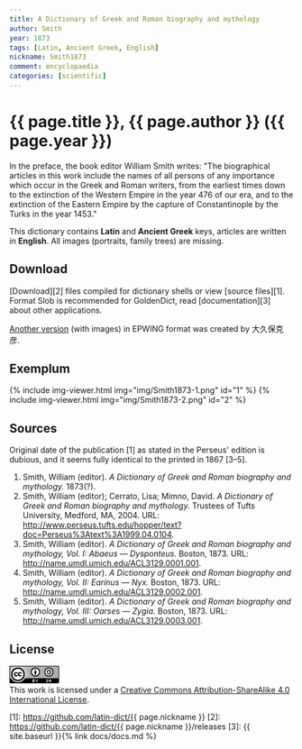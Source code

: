 ```yaml
---
title: A Dictionary of Greek and Roman biography and mythology
author: Smith
year: 1873
tags: [Latin, Ancient Greek, English]
nickname: Smith1873
comment: encyclopaedia
categories: [scientific]
---
```

# {{ page.title }}, {{ page.author }} ({{ page.year }})

In the preface, the book editor William Smith writes: "The biographical articles in this work include the names of all persons of any importance which occur in the Greek and Roman writers, from the earliest times down to the extinction of the Western Empire in the year 476 of our era, and to the extinction of the Eastern Empire by the capture of Constantinople by the Turks in the year 1453."

This dictionary contains **Latin** and **Ancient Greek** keys, articles are written in **English**. All images (portraits, family trees) are missing.


## Download

[Download][2] files compiled for dictionary shells or view [source files][1]. Format Slob is recommended for GoldenDict, read [documentation][3] about other applications.

[Another version](http://classicalepwing.osdn.jp/download.html) (with images) in EPWING format was created by 大久保克彦.


## Exemplum

{% include img-viewer.html img="img/Smith1873-1.png" id="1" %}
{% include img-viewer.html img="img/Smith1873-2.png" id="2" %}


## Sources

Original date of the publication \[1\] as stated in the Perseus' edition is dubious, and it seems fully identical to the printed in 1867 \[3–5\]. 

1. Smith, William (editor). _A Dictionary of Greek and Roman biography and mythology._ 1873(?).
1. Smith, William (editor); Cerrato, Lisa; Mimno, David. _A Dictionary of Greek and Roman biography and mythology._ Trustees of Tufts University, Medford, MA, 2004. URL: <http://www.perseus.tufts.edu/hopper/text?doc=Perseus%3Atext%3A1999.04.0104>.
1. Smith, William (editor). _A Dictionary of Greek and Roman biography and mythology, Vol. I: Abaeus — Dysponteus._ Boston, 1873. URL: <http://name.umdl.umich.edu/ACL3129.0001.001>.
1. Smith, William (editor). _A Dictionary of Greek and Roman biography and mythology, Vol. II: Earinus — Nyx._ Boston, 1873. URL: <http://name.umdl.umich.edu/ACL3129.0002.001>.
1. Smith, William (editor). _A Dictionary of Greek and Roman biography and mythology, Vol. III: Oarses — Zygia._ Boston, 1873. URL: <http://name.umdl.umich.edu/ACL3129.0003.001>.


## License

[![CC BY-NC-SA](/assets/img/license-by-sa.png)](https://creativecommons.org/licenses/by-sa/4.0/)\
This work is licensed under a [Creative Commons Attribution-ShareAlike 4.0 International License](https://creativecommons.org/licenses/by-sa/4.0/).

[1]: https://github.com/latin-dict/{{ page.nickname }}
[2]: https://github.com/latin-dict/{{ page.nickname }}/releases
[3]: {{ site.baseurl }}{% link docs/docs.md %}
